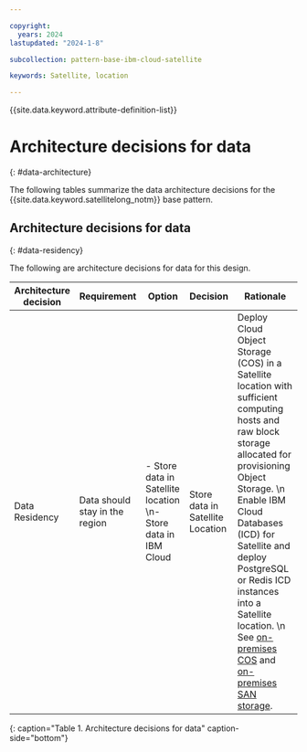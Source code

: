 ```yaml
---

copyright:
  years: 2024
lastupdated: "2024-1-8"

subcollection: pattern-base-ibm-cloud-satellite

keywords: Satellite, location

---
```


{{site.data.keyword.attribute-definition-list}}

# Architecture decisions for data
{: #data-architecture}

<!-- Below is a placeholder for all compute domain decisions.  Remove the domains that are not in scope.  If there are decisions
that need to be added (e.g. platform dependent) add additional rows-->

The following tables summarize the data architecture decisions for the {{site.data.keyword.satellitelong_notm}} base pattern.

## Architecture decisions for data
{: #data-residency}

The following are architecture decisions for data for this design.

| Architecture decision | Requirement | Option | Decision | Rationale |
|---|---|---|---|---|
| Data Residency | Data should stay in the region | - Store data in Satellite location \n- Store data in IBM Cloud | Store data in Satellite Location | Deploy Cloud Object Storage (COS) in a Satellite location with sufficient computing hosts and raw block storage allocated for provisioning Object Storage. \n  Enable IBM Cloud Databases (ICD) for Satellite and deploy PostgreSQL or Redis ICD instances into a Satellite location. \n  See [on-premises COS](https://cloud.ibm.com/docs/cloud-object-storage?topic=cloud-object-storage-about-cos-satellite) and [on-premises SAN storage](https://cloud.ibm.com/docs/cloud-databases?topic=cloud-databases-satellite-on-prem). |
{: caption="Table 1. Architecture decisions for data" caption-side="bottom"}
